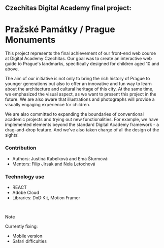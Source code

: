 <h2>Czechitas Digital Academy final project:</h2>
<h1>Pražské Památky / Prague Monuments</h1>
<p>This project represents the final achievement of our front-end web course at Digital Academy Czechitas.  Our goal was to create an interactive web guide to Prague's landmarks, specifically designed for children aged 10 and above.
</p>
<p>The aim of our initiative is not only to bring the rich history of Prague to younger generations but also to offer an innovative and fun way to learn about the architecture and cultural heritage of this city. At the same time, we emphasized the visual aspect, as we want to present this project in the future. We are also aware that illustrations and photographs will provide a visually engaging experience for children. 
</p>

<p>We are also committed to expanding the boundaries of conventional academic projects and trying out new functionalities. For example, we have implemented elements beyond the standard Digital Academy framework - a drag-and-drop feature. And we've also taken charge of all the design of the sights!
</p>

<h3>Contribution</h3>

<ul>
  <li>Authors: Justina Kabelková and Ema Šturmová</li>
  <li>Mentors: Filip Jirsák and Nela Letochová</li>
</ul>

<h3>Technology use</h3>
<ul>
  <li>REACT</li>
  <li>Adobe Cloud</li>
  <li>Libraries: DnD Kit, Motion Framer</li>
</ul>
<br>


> [!note]  
> <p> Currently fixing: </p>
><ul>
>  <li>Mobile version</li>
>  <li>Safari difficulties</li>
> </ul>



